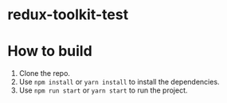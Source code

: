 # redux-toolkit-test

# How to build

1. Clone the repo.
2. Use `npm install` or `yarn install` to install the dependencies.
3. Use `npm run start` or `yarn start` to run the project.
